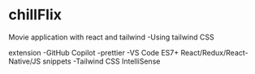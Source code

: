 # chillFlix
Movie application with react and tailwind 
-Using tailwind CSS



extension
-GitHub Copilot
-prettier
-VS Code ES7+ React/Redux/React-Native/JS snippets
-Tailwind CSS IntelliSense
